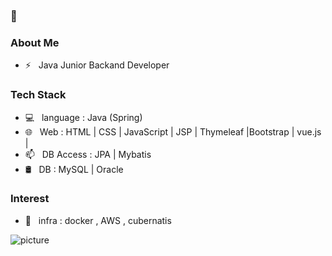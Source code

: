 ### 👋

<h3>  About Me </h3>

- ⚡ &nbsp; Java Junior Backand Developer

<h3> Tech Stack</h3>

- 💻 &nbsp; language :  Java (Spring)
- 🌐 &nbsp; Web : HTML | CSS | JavaScript | JSP | Thymeleaf |Bootstrap | vue.js | 
- 📫 &nbsp; DB Access : JPA | Mybatis
- 🛢 &nbsp; DB : MySQL | Oracle

<h3>Interest</h3>

- 🌱 &nbsp; infra : docker , AWS , cubernatis 

![picture](https://raw.githubusercontent.com/saadeghi/saadeghi/master/dino.gif)


<!--
**bloodfinger8/bloodfinger8** is a ✨ _special_ ✨ repository because its `README.md` (this file) appears on your GitHub profile.

Here are some ideas to get you started:

- 🔭 I’m currently working on ...
- 🌱 I’m currently learning ...
- 👯 I’m looking to collaborate on ...
- 🤔 I’m looking for help with ...
- 💬 Ask me about ...
- 📫 How to reach me: ...
- 😄 Pronouns: ...
- ⚡ Fun fact: ...
-->
